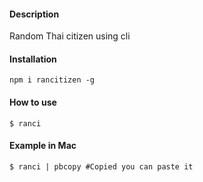 #### Description
Random Thai citizen using cli

#### Installation
`npm i rancitizen -g`
#### How to use
```shell
$ ranci
```

#### Example in Mac
```shell
$ ranci | pbcopy #Copied you can paste it
```